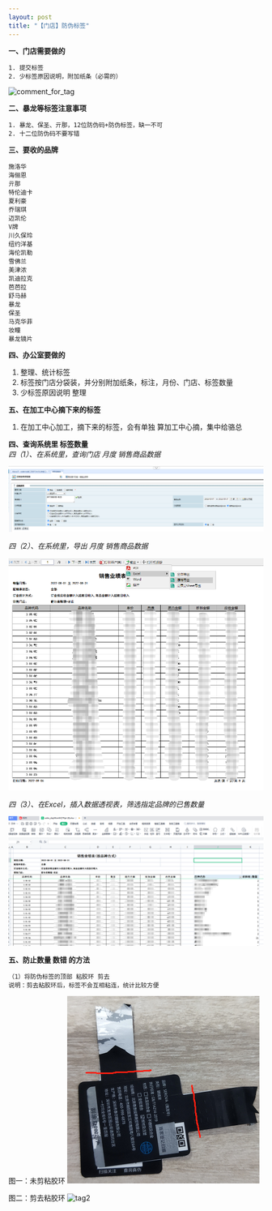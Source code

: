```yaml
---
layout: post
title: "【门店】防伪标签"
---
```


**一、门店需要做的**  
```
1. 提交标签
2. 少标签原因说明，附加纸条（必需的）
```
![comment_for_tag](/images/comment_for_tag.png)


**二、暴龙等标签注意事项**  
```
1. 暴龙、保圣、亓那，12位防伪码+防伪标签，缺一不可
2. 十二位防伪码不要写错  
```


**三、要收的品牌**
```
施洛华
海俪恩
亓那
特伦迪卡
夏利豪
乔瑞琪
迈凯伦
V牌
川久保玲
纽约洋基
海伦凯勒
雪佛兰
美津浓
凯迪拉克
芭芭拉
舒马赫
暴龙
保圣
马克华菲
妆瞳
暴龙镜片
```

**四、办公室要做的**
1. 整理、统计标签
2. 标签按门店分袋装，并分别附加纸条，标注，月份、门店、标签数量
3. 少标签原因说明 整理


**五、在加工中心摘下来的标签**  

1. 在加工中心加工，摘下来的标签，会有单独 算加工中心摘，集中给骆总 





**四、查询系统里 标签数量**  
_四（1）、在系统里，查询门店 月度 销售商品数据_  
  
![query](/images/tag_query.png)  
  
_四（2）、在系统里，导出 月度 销售商品数据_  
  
![export](/images/tag_export.png)  
  
_四（3）、在Excel，插入数据透视表，筛选指定品牌的已售数量_  
  
![find](/images/tag_find.png)  



**五、防止数量 数错 的方法**
```
（1）将防伪标签的顶部 粘胶环 剪去
说明：剪去粘胶环后，标签不会互相粘连，统计比较方便
```

图一：未剪粘胶环
![tag1](/images/tag1.png)

图二：剪去粘胶环
![tag2](/images/tag3.png)

